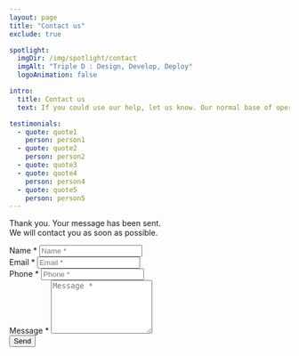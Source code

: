 ```yaml
---
layout: page
title: "Contact us"
exclude: true

spotlight:
  imgDir: /img/spotlight/contact
  imgAlt: "Triple D : Design, Develop, Deploy"
  logoAnimation: false

intro:
  title: Contact us
  text: If you could use our help, let us know. Our normal base of operation in Belgium is Ghent, Antwerp, Brussels triangle. But we are open to any interesting proposals.

testimonials:
  - quote: quote1
    person: person1
  - quote: quote2
    person: person2
  - quote: quote3
  - quote: quote4
    person: person4
  - quote: quote5
    person: person5
---
```


<div class="col-12 col-md-10 col-lg-8 offset-0 offset-md-1 offset-lg-2 pb-2">
    <p class="bg-green text-white p-2">
        Thank you. Your message has been sent.<br />
        We will contact you as soon as possible.
    </p>
</div>

<div class="col-12 col-md-10 col-lg-8 offset-0 offset-md-1 offset-lg-2 pb-4 pb-md-10">
    <form class="row" _lpchecked="1" action="https://formspree.io/info@tripled.io" method="POST">
        <div class="form-group col-12 col-md-6 mb-2 mb-md-3">
            <label for="name">Name <span>*</span></label>
            <input type="text" class="form-control" id="name" placeholder="Name *" name="name" value="" required="">
        </div>
        <div class="form-group col-12 col-md-6 mb-2 mb-md-3">
            <label for="email">Email <span>*</span></label>
            <input type="email" class="form-control" id="email" placeholder="Email *" name="_replyto" value="" required="">
        </div>
        <div class="form-group col-12 mb-2 mb-md-3">
            <label for="phone">Phone <span>*</span></label>
            <input type="tel" class="form-control" id="phone" placeholder="Phone *" name="phone" value="" required="">
        </div>
        <div class="form-group col-12 mb-2 mb-md-3">
            <label for="message">Message <span>*</span></label>
            <textarea name="message" id="message" rows="6" placeholder="Message *" name="message" required=""></textarea>
        </div>
        <div class="form-group col-12">
            <input type="hidden" name="_subject" value="New form submission!" />
            <input type="hidden" name="_next" value="/contact-thanks" />
            <!--<input type="hidden" name="_cc" value="example@slack.com" />-->
            <input type="text" name="_gotcha" style="display:none" />
            <input type="submit" class="btn btn-primary" value="Send" />
        </div>
    </form>
</div>